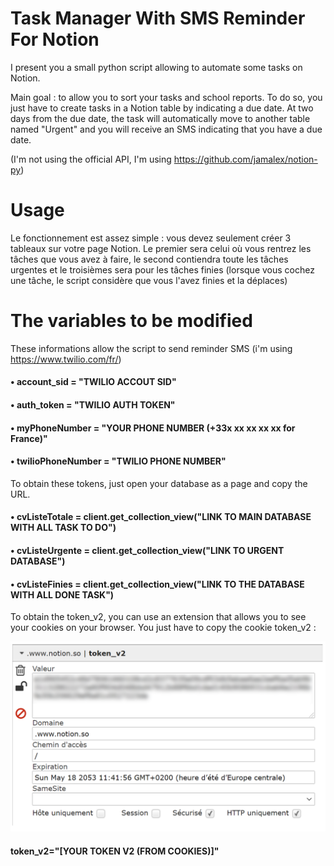 # Task Manager With SMS Reminder For Notion

I present you a small python script allowing to automate some tasks on Notion.

Main goal : to allow you to sort your tasks and school reports. To do so, you just have to create tasks in a Notion table by indicating a due date. At two days from the due date, the task will automatically move to another table named "Urgent" and you will receive an SMS indicating that you have a due date. 

(I'm not using the official API, I'm using https://github.com/jamalex/notion-py)

# Usage

Le fonctionnement est assez simple : vous devez seulement créer 3 tableaux sur votre page Notion. Le premier sera celui où vous rentrez les tâches que vous avez à faire, le second contiendra toute les tâches urgentes et le troisièmes sera pour les tâches finies (lorsque vous cochez une tâche, le script considère que vous l'avez finies et la déplaces)

# The variables to be modified

These informations allow the script to send reminder SMS (i'm using https://www.twilio.com/fr/)

#### • account_sid = "TWILIO ACCOUT SID"
#### • auth_token = "TWILIO AUTH TOKEN"
#### • myPhoneNumber = "YOUR PHONE NUMBER (+33x xx xx xx xx for France)"
#### • twilioPhoneNumber = "TWILIO PHONE NUMBER"


To obtain these tokens, just open your database as a page and copy the URL.

#### • cvListeTotale = client.get_collection_view("LINK TO MAIN DATABASE WITH ALL TASK TO DO")
#### • cvListeUrgente = client.get_collection_view("LINK TO URGENT DATABASE")
#### • cvListeFinies = client.get_collection_view("LINK TO THE DATABASE WITH ALL DONE TASK")

To obtain the token_v2, you can use an extension that allows you to see your cookies on your browser. You just have to copy the cookie token_v2 :

![Token x2](token.png)
#### token_v2="[YOUR TOKEN V2 (FROM COOKIES)]"
